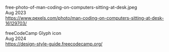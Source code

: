free-photo-of-man-coding-on-computers-sitting-at-desk.jpeg
<br>Aug 2023
<br><https://www.pexels.com/photo/man-coding-on-computers-sitting-at-desk-16129703/>

freeCodeCamp Glyph icon
<br>Aug 2024
<br><https://design-style-guide.freecodecamp.org/>
